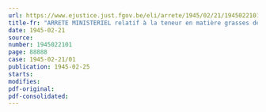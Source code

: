 ```yaml
---
url: https://www.ejustice.just.fgov.be/eli/arrete/1945/02/21/1945022101/justel
title-fr: "ARRETE MINISTERIEL relatif à la teneur en matière grasses de la margarine"
date: 1945-02-21
source:
number: 1945022101
page: 88888
case: 1945-02-21/01
publication: 1945-02-25
starts:
modifies:
pdf-original:
pdf-consolidated:
---
```


